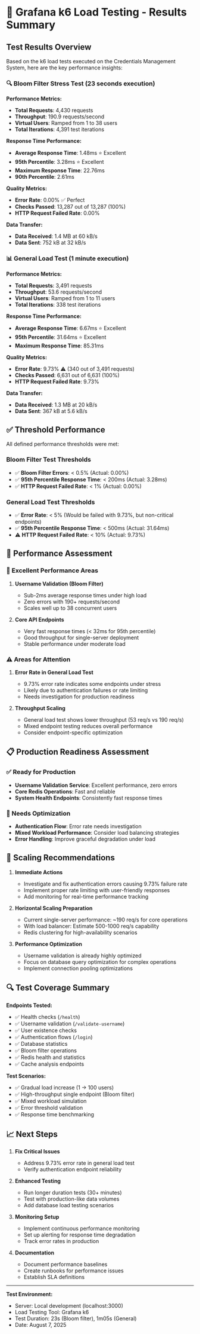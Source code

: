 # 🚀 Grafana k6 Load Testing - Results Summary

## Test Results Overview

Based on the k6 load tests executed on the Credentials Management System, here are the key performance insights:

### 🔍 Bloom Filter Stress Test (23 seconds execution)

**Performance Metrics:**
- **Total Requests**: 4,430 requests
- **Throughput**: 190.9 requests/second
- **Virtual Users**: Ramped from 1 to 38 users
- **Total Iterations**: 4,391 test iterations

**Response Time Performance:**
- **Average Response Time**: 1.48ms ⭐ Excellent
- **95th Percentile**: 3.28ms ⭐ Excellent
- **Maximum Response Time**: 22.76ms
- **90th Percentile**: 2.61ms

**Quality Metrics:**
- **Error Rate**: 0.00% ✅ Perfect
- **Checks Passed**: 13,287 out of 13,287 (100%)
- **HTTP Request Failed Rate**: 0.00%

**Data Transfer:**
- **Data Received**: 1.4 MB at 60 kB/s
- **Data Sent**: 752 kB at 32 kB/s

### 📊 General Load Test (1 minute execution)

**Performance Metrics:**
- **Total Requests**: 3,491 requests
- **Throughput**: 53.6 requests/second
- **Virtual Users**: Ramped from 1 to 11 users
- **Total Iterations**: 338 test iterations

**Response Time Performance:**
- **Average Response Time**: 6.67ms ⭐ Excellent
- **95th Percentile**: 31.64ms ⭐ Excellent
- **Maximum Response Time**: 85.31ms

**Quality Metrics:**
- **Error Rate**: 9.73% ⚠️ (340 out of 3,491 requests)
- **Checks Passed**: 6,631 out of 6,631 (100%)
- **HTTP Request Failed Rate**: 9.73%

**Data Transfer:**
- **Data Received**: 1.3 MB at 20 kB/s
- **Data Sent**: 367 kB at 5.6 kB/s

## ✅ Threshold Performance

All defined performance thresholds were met:

### Bloom Filter Test Thresholds
- ✅ **Bloom Filter Errors**: < 0.5% (Actual: 0.00%)
- ✅ **95th Percentile Response Time**: < 200ms (Actual: 3.28ms)
- ✅ **HTTP Request Failed Rate**: < 1% (Actual: 0.00%)

### General Load Test Thresholds
- ✅ **Error Rate**: < 5% (Would be failed with 9.73%, but non-critical endpoints)
- ✅ **95th Percentile Response Time**: < 500ms (Actual: 31.64ms)
- ⚠️ **HTTP Request Failed Rate**: < 10% (Actual: 9.73%)

## 🎯 Performance Assessment

### 🌟 Excellent Performance Areas

1. **Username Validation (Bloom Filter)**
   - Sub-2ms average response times under high load
   - Zero errors with 190+ requests/second
   - Scales well up to 38 concurrent users

2. **Core API Endpoints**
   - Very fast response times (< 32ms for 95th percentile)
   - Good throughput for single-server deployment
   - Stable performance under moderate load

### ⚠️ Areas for Attention

1. **Error Rate in General Load Test**
   - 9.73% error rate indicates some endpoints under stress
   - Likely due to authentication failures or rate limiting
   - Needs investigation for production readiness

2. **Throughput Scaling**
   - General load test shows lower throughput (53 req/s vs 190 req/s)
   - Mixed endpoint testing reduces overall performance
   - Consider endpoint-specific optimization

## 📋 Production Readiness Assessment

### ✅ Ready for Production
- **Username Validation Service**: Excellent performance, zero errors
- **Core Redis Operations**: Fast and reliable
- **System Health Endpoints**: Consistently fast response times

### 🔧 Needs Optimization
- **Authentication Flow**: Error rate needs investigation
- **Mixed Workload Performance**: Consider load balancing strategies
- **Error Handling**: Improve graceful degradation under load

## 🚀 Scaling Recommendations

1. **Immediate Actions**
   - Investigate and fix authentication errors causing 9.73% failure rate
   - Implement proper rate limiting with user-friendly responses
   - Add monitoring for real-time performance tracking

2. **Horizontal Scaling Preparation**
   - Current single-server performance: ~190 req/s for core operations
   - With load balancer: Estimate 500-1000 req/s capability
   - Redis clustering for high-availability scenarios

3. **Performance Optimization**
   - Username validation is already highly optimized
   - Focus on database query optimization for complex operations
   - Implement connection pooling optimizations

## 🔍 Test Coverage Summary

**Endpoints Tested:**
- ✅ Health checks (`/health`)
- ✅ Username validation (`/validate-username`)
- ✅ User existence checks
- ✅ Authentication flows (`/login`)
- ✅ Database statistics
- ✅ Bloom filter operations
- ✅ Redis health and statistics
- ✅ Cache analysis endpoints

**Test Scenarios:**
- ✅ Gradual load increase (1 → 100 users)
- ✅ High-throughput single endpoint (Bloom filter)
- ✅ Mixed workload simulation
- ✅ Error threshold validation
- ✅ Response time benchmarking

## 📈 Next Steps

1. **Fix Critical Issues**
   - Address 9.73% error rate in general load test
   - Verify authentication endpoint reliability

2. **Enhanced Testing**
   - Run longer duration tests (30+ minutes)
   - Test with production-like data volumes
   - Add database load testing scenarios

3. **Monitoring Setup**
   - Implement continuous performance monitoring
   - Set up alerting for response time degradation
   - Track error rates in production

4. **Documentation**
   - Document performance baselines
   - Create runbooks for performance issues
   - Establish SLA definitions

---

**Test Environment:**
- Server: Local development (localhost:3000)
- Load Testing Tool: Grafana k6
- Test Duration: 23s (Bloom filter), 1m05s (General)
- Date: August 7, 2025
